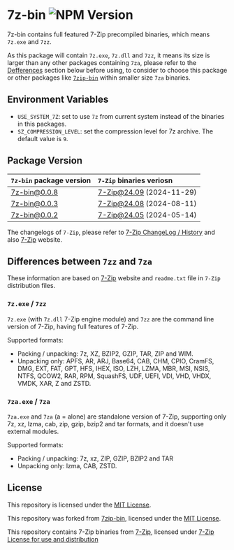 # 7z-bin ![NPM Version](https://img.shields.io/npm/v/7z-bin?link=https%3A%2F%2Fwww.npmjs.com%2Fpackage%2F7z-bin)

7z-bin contains full featured 7-Zip precompiled binaries, which means `7z.exe` and `7zz`.

As this package will contain `7z.exe`, `7z.dll` and `7zz`, it means its size is larger than any other packages containing `7za`, please refer to the [Defferences](#differences-between-7zz-and-7za) section below before using, to consider to choose this package or other packages like [`7zip-bin`](https://github.com/develar/7zip-bin) within smaller size `7za` binaries.

## Environment Variables

- `USE_SYSTEM_7Z`: set to use `7z` from current system instead of the binaries in this packages.
- `SZ_COMPRESSION_LEVEL`: set the compression level for 7z archive. The default value is `9`.

## Package Version

| `7z-bin` package version | `7-Zip` binaries veriosn |
| :----------------------- | :----------------------- |
| 7z-bin@0.0.8            | 7-Zip@24.09 (2024-11-29) |
| 7z-bin@0.0.3             | 7-Zip@24.08 (2024-08-11) |
| 7z-bin@0.0.2             | 7-Zip@24.05 (2024-05-14) |

The changelogs of `7-Zip`, please refer to [7-Zip ChangeLog / History](https://www.7-zip.org/history.txt) and also [7-Zip](https://www.7-zip.org/) website.

## Differences between `7zz` and `7za`

These information are based on [7-Zip](https://www.7-zip.org/) website and `readme.txt` file in `7-Zip` distribution files.

### `7z.exe` / `7zz`

`7z.exe` (with `7z.dll` 7-Zip engine module) and `7zz` are the command line version of 7-Zip, having full features of 7-Zip.

Supported formats:

- Packing / unpacking: 7z, XZ, BZIP2, GZIP, TAR, ZIP and WIM.
- Unpacking only: APFS, AR, ARJ, Base64, CAB, CHM, CPIO, CramFS, DMG, EXT, FAT, GPT, HFS, IHEX, ISO, LZH, LZMA, MBR, MSI, NSIS, NTFS, QCOW2, RAR, RPM, SquashFS, UDF, UEFI, VDI, VHD, VHDX, VMDK, XAR, Z and ZSTD.

### `7za.exe` / `7za`

`7za.exe` and `7za` (a = alone) are standalone version of 7-Zip, supporting only 7z, xz, lzma, cab, zip, gzip, bzip2 and tar formats, and it doesn't use external modules.

Supported formats:

- Packing / unpacking: 7z, xz, ZIP, GZIP, BZIP2 and TAR
- Unpacking only: lzma, CAB, ZSTD.

## License

This repository is licensed under the [MIT License](LICENSE).

This repository was forked from [7zip-bin](https://github.com/develar/7zip-bin), licensed under the [MIT License](https://github.com/develar/7zip-bin/blob/master/LICENSE.txt).

This repository contains 7-Zip binaries from [7-Zip](https://www.7-zip.org/), licensed under [7-Zip License for use and distribution](https://www.7-zip.org/license.txt)
